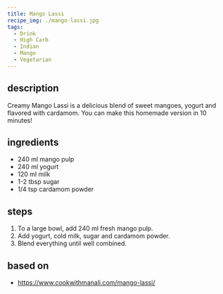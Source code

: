 ```yaml
---
title: Mango Lassi
recipe_img: ./mango-lassi.jpg
tags:
  - Drink
  - High Carb
  - Indian
  - Mango
  - Vegetarian
---
```


## description

Creamy Mango Lassi is a delicious blend of sweet mangoes, yogurt and flavored with cardamom. You can make this homemade version in 10 minutes!

## ingredients

- 240 ml mango pulp
- 240 ml yogurt
- 120 ml milk
- 1-2 tbsp sugar
- 1/4 tsp cardamom powder

## steps

1. To a large bowl, add 240 ml fresh mango pulp.
2. Add yogurt, cold milk, sugar and cardamom powder.
3. Blend everything until well combined.

## based on

- https://www.cookwithmanali.com/mango-lassi/
